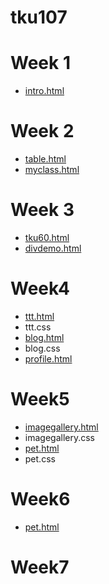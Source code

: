 # tku107

# Week 1
* [intro.html](http://127.0.0.1:1391/tku107/w01/intro.html)
# Week 2
* [table.html](http://127.0.0.1:1391/tku107/w02/table.html)
* [myclass.html](http://127.0.0.1:1391/tku107/w02/%E8%AA%B2%E8%A1%A8.html)
# Week 3
* [tku60.html](http://127.0.0.1:1391/tku107/w03/tku60.html)
* [divdemo.html](http://127.0.0.1:1391/tku107/w03/goal.html)

# Week4
* [ttt.html](http://127.0.0.1:1391/tku107/w04/ttt.html)
* ttt.css
* [blog.html](http://127.0.0.1:1391/tku107/w04/blog.html)
* blog.css
* [profile.html](http://127.0.0.1:1391/tku107/w04/profile.html)
# Week5
* [imagegallery.html](http://127.0.0.1:1391/tku107/w05/imagegallery/imagegallery.html)
* imagegallery.css
* [pet.html](http://127.0.0.1:1391/tku107/w05/pet/pet.html)
* pet.css
# Week6
* [pet.html](file:///D:/tku107/w05/pet/pet.html)
# Week7
<!--stackedit_data:
eyJoaXN0b3J5IjpbLTc2NzExNTM4LDIwODU1MjkxNDEsMjE0Mj
QxNDQwOF19
-->